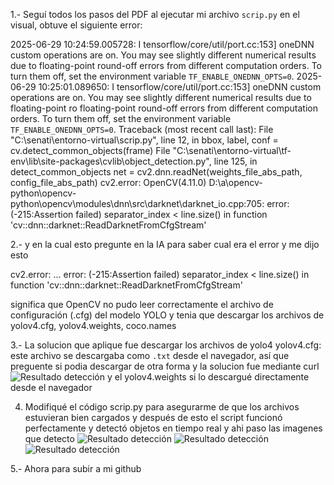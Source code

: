 
1.- Seguí todos los pasos del PDF al ejecutar mi archivo `scrip.py` en el visual, obtuve el siguiente error:

2025-06-29 10:24:59.005728: I tensorflow/core/util/port.cc:153] oneDNN custom operations are on. You may see slightly different numerical results due to floating-point round-off errors from different computation orders. To turn them off, set the environment variable `TF_ENABLE_ONEDNN_OPTS=0`.
2025-06-29 10:25:01.089650: I tensorflow/core/util/port.cc:153] oneDNN custom operations are on. You may see slightly different numerical results due to floating-point ro floating-point round-off errors from different computation orders. To turn them off, set the environment variable `TF_ENABLE_ONEDNN_OPTS=0`.           Traceback (most recent call last):                                                                                                                        File "C:\senati\entorno-virtual\scrip.py", line 12, in <module>                                                                                           bbox, label, conf = cv.detect_common_objects(frame)                                                                                                   File "C:\senati\entorno-virtual\tf-env\lib\site-packages\cvlib\object_detection.py", line 125, in detect_common_objects                                   net = cv2.dnn.readNet(weights_file_abs_path, config_file_abs_path)
cv2.error: OpenCV(4.11.0) D:\a\opencv-python\opencv-python\opencv\modules\dnn\src\darknet\darknet_io.cpp:705: error: (-215:Assertion failed) separator_index < line.size() in function 'cv::dnn::darknet::ReadDarknetFromCfgStream'

2.- y en la cual esto pregunte en la IA  para saber cual era el error y  me  dijo esto 

cv2.error: ... error: (-215:Assertion failed) separator_index < line.size() in function 'cv::dnn::darknet::ReadDarknetFromCfgStream'

significa que OpenCV no pudo leer correctamente el archivo de configuración (.cfg) del modelo YOLO y tenia que descargar los archivos de yolov4.cfg, yolov4.weights, coco.names

3.- La solucion que aplique fue descargar los archivos de yolo4 
yolov4.cfg: este archivo se descargaba como `.txt` desde el navegador, así que preguente si podia descargar  de otra forma y la solucion fue mediante curl
![Resultado detección](curl.jpg)
y el yolov4.weights si lo descargué directamente desde el navegador 

4. Modifiqué el código scrip.py para asegurarme de que los archivos estuvieran bien cargados y
después de esto el script funcionó perfectamente y detectó objetos en tiempo real y ahi paso las imagenes que detecto 
![Resultado detección](bottle.jpg)
![Resultado detección](cat.jpg)
![Resultado detección](cellphone.jpg)

5.- Ahora para subir a mi github 




